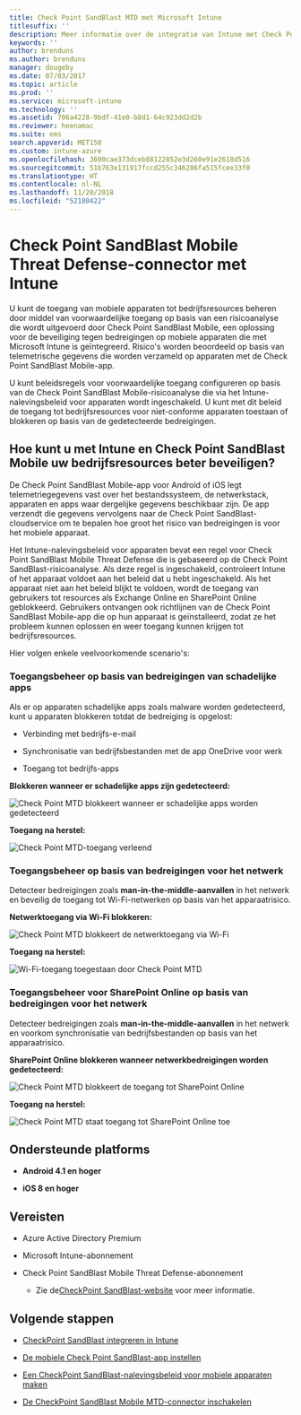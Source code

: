 ```yaml
---
title: Check Point SandBlast MTD met Microsoft Intune
titlesuffix: ''
description: Meer informatie over de integratie van Intune met Check Point SandBlast Mobile Threat Defense om toegang tot uw bedrijfsresources met mobiele apparaten te bepalen.
keywords: ''
author: brenduns
ms.author: brenduns
manager: dougeby
ms.date: 07/03/2017
ms.topic: article
ms.prod: ''
ms.service: microsoft-intune
ms.technology: ''
ms.assetid: 706a4228-9bdf-41e0-b8d1-64c923dd2d2b
ms.reviewer: heenamac
ms.suite: ems
search.appverid: MET150
ms.custom: intune-azure
ms.openlocfilehash: 3600cae373dceb88122852e3d260e91e2618d516
ms.sourcegitcommit: 51b763e131917fccd255c346286fa515fcee33f0
ms.translationtype: HT
ms.contentlocale: nl-NL
ms.lasthandoff: 11/20/2018
ms.locfileid: "52180422"
---
```

# <a name="check-point-sandblast-mobile-threat-defense-connector-with-intune"></a>Check Point SandBlast Mobile Threat Defense-connector met Intune

U kunt de toegang van mobiele apparaten tot bedrijfsresources beheren door middel van voorwaardelijke toegang op basis van een risicoanalyse die wordt uitgevoerd door Check Point SandBlast Mobile, een oplossing voor de beveiliging tegen bedreigingen op mobiele apparaten die met Microsoft Intune is geïntegreerd. Risico's worden beoordeeld op basis van telemetrische gegevens die worden verzameld op apparaten met de Check Point SandBlast Mobile-app.

U kunt beleidsregels voor voorwaardelijke toegang configureren op basis van de Check Point SandBlast Mobile-risicoanalyse die via het Intune-nalevingsbeleid voor apparaten wordt ingeschakeld. U kunt met dit beleid de toegang tot bedrijfsresources voor niet-conforme apparaten toestaan of blokkeren op basis van de gedetecteerde bedreigingen.

## <a name="how-do-intune-and-check-point-sandblast-mobile-help-protect-your-company-resources"></a>Hoe kunt u met Intune en Check Point SandBlast Mobile uw bedrijfsresources beter beveiligen?

De Check Point SandBlast Mobile-app voor Android of iOS legt telemetriegegevens vast over het bestandssysteem, de netwerkstack, apparaten en apps waar dergelijke gegevens beschikbaar zijn. De app verzendt die gegevens vervolgens naar de Check Point SandBlast-cloudservice om te bepalen hoe groot het risico van bedreigingen is voor het mobiele apparaat.

Het Intune-nalevingsbeleid voor apparaten bevat een regel voor Check Point SandBlast Mobile Threat Defense die is gebaseerd op de Check Point SandBlast-risicoanalyse. Als deze regel is ingeschakeld, controleert Intune of het apparaat voldoet aan het beleid dat u hebt ingeschakeld. Als het apparaat niet aan het beleid blijkt te voldoen, wordt de toegang van gebruikers tot resources als Exchange Online en SharePoint Online geblokkeerd. Gebruikers ontvangen ook richtlijnen van de Check Point SandBlast Mobile-app die op hun apparaat is geïnstalleerd, zodat ze het probleem kunnen oplossen en weer toegang kunnen krijgen tot bedrijfsresources.

<!-- ## Sample scenarios 
closing syntax for comment above is missing. Please insert closing syntax at intended location. -->

Hier volgen enkele veelvoorkomende scenario's:

### <a name="control-access-based-on-threats-from-malicious-apps"></a>Toegangsbeheer op basis van bedreigingen van schadelijke apps

Als er op apparaten schadelijke apps zoals malware worden gedetecteerd, kunt u apparaten blokkeren totdat de bedreiging is opgelost:

-   Verbinding met bedrijfs-e-mail

-   Synchronisatie van bedrijfsbestanden met de app OneDrive voor werk

-   Toegang tot bedrijfs-apps

**Blokkeren wanneer er schadelijke apps zijn gedetecteerd:**

![Check Point MTD blokkeert wanneer er schadelijke apps worden gedetecteerd](./media/checkpoint-MTD-2.PNG)

**Toegang na herstel:**

![Check Point MTD-toegang verleend](./media/checkpoint-MTD-3.PNG)

### <a name="control-access-based-on-threat-to-network"></a>Toegangsbeheer op basis van bedreigingen voor het netwerk

Detecteer bedreigingen zoals **man-in-the-middle-aanvallen** in het netwerk en beveilig de toegang tot Wi-Fi-netwerken op basis van het apparaatrisico.

**Netwerktoegang via Wi-Fi blokkeren:**

![Check Point MTD blokkeert de netwerktoegang via Wi-Fi](./media/checkpoint-MTD-4.PNG)

**Toegang na herstel:**

![Wi-Fi-toegang toegestaan door Check Point MTD](./media/checkpoint-MTD-5.PNG)

### <a name="control-access-to-sharepoint-online-based-on-threat-to-network"></a>Toegangsbeheer voor SharePoint Online op basis van bedreigingen voor het netwerk

Detecteer bedreigingen zoals **man-in-the-middle-aanvallen** in het netwerk en voorkom synchronisatie van bedrijfsbestanden op basis van het apparaatrisico.

**SharePoint Online blokkeren wanneer netwerkbedreigingen worden gedetecteerd:**

![Check Point MTD blokkeert de toegang tot SharePoint Online](./media/checkpoint-MTD-6.PNG)

**Toegang na herstel:**

![Check Point MTD staat toegang tot SharePoint Online toe](./media/checkpoint-MTD-7.PNG)

## <a name="supported-platforms"></a>Ondersteunde platforms

-   **Android 4.1 en hoger**

-   **iOS 8 en hoger**

## <a name="pre-requisites"></a>Vereisten

-   Azure Active Directory Premium

-   Microsoft Intune-abonnement

-   Check Point SandBlast Mobile Threat Defense-abonnement
    -   Zie de[CheckPoint SandBlast-website](https://www.checkpoint.com/) voor meer informatie.

## <a name="next-steps"></a>Volgende stappen

- [CheckPoint SandBlast integreren in Intune](checkpoint-sandblast-mobile-mtd-connector-integration.md)

- [De mobiele Check Point SandBlast-app instellen](mtd-apps-ios-app-configuration-policy-add-assign.md)

- [Een CheckPoint SandBlast-nalevingsbeleid voor mobiele apparaten maken](mtd-device-compliance-policy-create.md)

- [De CheckPoint SandBlast Mobile MTD-connector inschakelen](mtd-connector-enable.md)
